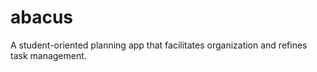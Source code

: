 # abacus
A student-oriented planning app that facilitates organization and refines task management.
